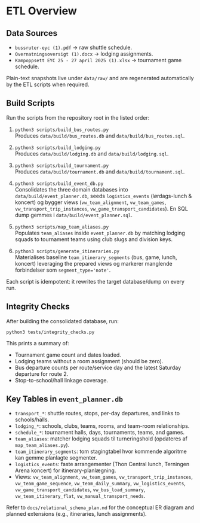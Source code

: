 # ETL Overview

## Data Sources
- `bussruter-eyc (1).pdf` → raw shuttle schedule.
- `Overnatningsoversigt (1).docx` → lodging assignments.
- `Kampoppsett EYC 25 - 27 april 2025 (1).xlsx` → tournament game schedule.

Plain-text snapshots live under `data/raw/` and are regenerated automatically by the ETL scripts when required.

## Build Scripts
Run the scripts from the repository root in the listed order:

1. `python3 scripts/build_bus_routes.py`  
   Produces `data/build/bus_routes.db` and `data/build/bus_routes.sql`.

2. `python3 scripts/build_lodging.py`  
   Produces `data/build/lodging.db` and `data/build/lodging.sql`.

3. `python3 scripts/build_tournament.py`  
   Produces `data/build/tournament.db` and `data/build/tournament.sql`.

4. `python3 scripts/build_event_db.py`  
   Consolidates the three domain databases into `data/build/event_planner.db`, seeds `logistics_events` (lørdags-lunch & koncert) og bygger views (`vw_team_alignment`, `vw_team_games`, `vw_transport_trip_instances`, `vw_game_transport_candidates`). En SQL dump gemmes i `data/build/event_planner.sql`.

5. `python3 scripts/map_team_aliases.py`  
   Populates `team_aliases` inside `event_planner.db` by matching lodging squads to tournament teams using club slugs and division keys.

6. `python3 scripts/generate_itineraries.py`  
   Materialises baseline `team_itinerary_segments` (bus, game, lunch, koncert) leveraging the prepared views og markerer manglende forbindelser som `segment_type='note'`.

Each script is idempotent: it rewrites the target database/dump on every run.

## Integrity Checks
After building the consolidated database, run:

```
python3 tests/integrity_checks.py
```

This prints a summary of:
- Tournament game count and dates loaded.
- Lodging teams without a room assignment (should be zero).
- Bus departure counts per route/service day and the latest Saturday departure for route 2.
- Stop-to-school/hall linkage coverage.

## Key Tables in `event_planner.db`
- `transport_*`: shuttle routes, stops, per-day departures, and links to schools/halls.
- `lodging_*`: schools, clubs, teams, rooms, and team-room relationships.
- `schedule_*`: tournament halls, days, tournaments, teams, and games.
- `team_aliases`: matcher lodging squads til turneringshold (opdateres af `map_team_aliases.py`).
- `team_itinerary_segments`: tom stagingtabel hvor kommende algoritme kan gemme planlagte segmenter.
- `logistics_events`: faste arrangementer (Thon Central lunch, Terningen Arena koncert) for itinerary-planlægning.
- Views: `vw_team_alignment`, `vw_team_games`, `vw_transport_trip_instances`, `vw_team_game_sequence`, `vw_team_daily_summary`, `vw_logistics_events`, `vw_game_transport_candidates`, `vw_bus_load_summary`, `vw_team_itinerary_flat`, `vw_manual_transport_needs`.

Refer to `docs/relational_schema_plan.md` for the conceptual ER diagram and planned extensions (e.g., itineraries, lunch assignments).
